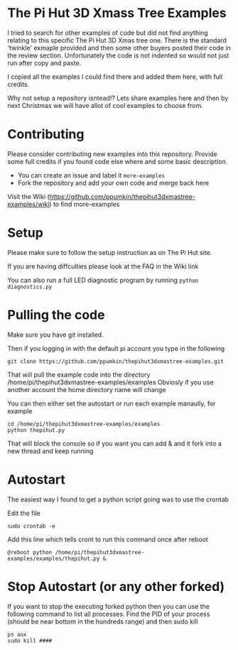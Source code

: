 # The Pi Hut 3D Xmass Tree Examples

I tried to search for other examples of code but did not find anything relating to this specific The Pi Hut 3D Xmas tree one. 
There is the standard 'twinkle' exmaple provided and then some other buyers posted their code in the review section. Unfortunately 
the code is not indented so would not just run after copy and paste.

I copied all the examples I could find there and added them here, with full credits.

Why not setup a repository isntead!? Lets share examples here and then by next Christmas we will have allot of cool examples to choose from.

# Contributing

Please consider contributing new examples into this repository. Provide some full credits if you found code else where and some basic description. 
- You can create an issue and label it `more-examples`
- Fork the repository and add your own code and merge back here

Visit the Wiki (https://github.com/ppumkin/thepihut3dxmastree-examples/wiki) to find more-examples 

# Setup

Please make sure to follow the setup instruction as on The Pi Hut site.

If you are having diffculties please look at the FAQ in the Wiki link

You can also run a full LED diagnostic program by running ```python diagnostics.py```

# Pulling the code

Make sure you have git installed.

Then if you logging in with the default pi account you type in the following

    git clone https://github.com/ppumkin/thepihut3dxmastree-examples.git

That will pull the example code into the directory /home/pi/thepihut3dxmastree-examples/examples
Obviosly if you use another account the home directory name will change

You can then either set the autostart or run each example manaully, for example

    cd /home/pi/thepihut3dxmastree-examples/examples
    python thepihut.py

That will block the console so if you want you can add & and it fork into a new thread and keep running

# Autostart 
The easiest way I found to get a python script going was to use the crontab

Edit the file

    sudo crontab -e

Add this line which tells cront to run this command once after reboot

    @reboot python /home/pi/thepihut3dxmastree-examples/examples/thepihut.py &

# Stop Autostart (or any other forked)

If you want to stop the executing forked python then you can use the following command to list all processes. Find the PID of your process (should be near bottom in the hundreds range) and then sudo kill <pid>

    ps aux
    sudo kill ####
    
